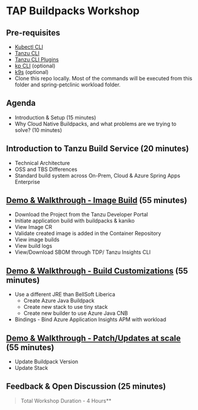 # TAP Buildpacks Workshop

## Pre-requisites
* [Kubectl CLI](https://kubernetes.io/docs/tasks/tools/)
* [Tanzu CLI](https://docs.vmware.com/en/VMware-Tanzu-Application-Platform/1.6/tap/install-tanzu-cli.html#install-the-tanzu-cli-4)
* [Tanzu CLI Plugins](https://docs.vmware.com/en/VMware-Tanzu-Application-Platform/1.6/tap/install-tanzu-cli.html#install-tanzu-cli-plugins-5)
* [kp CLI](https://github.com/buildpacks-community/kpack-cli) (optional)
* [k9s](https://k9scli.io/topics/install/) (optional)
* Clone this repo locally. Most of the commands will be executed from this folder and spring-petclinic workload folder.

## Agenda
* Introduction & Setup (15 minutes)
* Why Cloud Native Buildpacks, and what problems are we trying to solve? (10 minutes)

## Introduction to Tanzu Build Service (20 minutes)
  * Technical Architecture
  * OSS and TBS Differences
  * Standard build system across On-Prem, Cloud & Azure Spring Apps  Enterprise

## [Demo & Walkthrough - Image Build](session-1.md) (55 minutes)
  * Download the Project from the Tanzu Developer Portal
  * Initiate application build with buildpacks & kaniko
  * View Image CR
  * Validate created image is added in the Container Repository
  * View image builds
  * View build logs
  * View/Download SBOM through TDP/ Tanzu Insights CLI

## [Demo & Walkthrough - Build Customizations](session-2.md) (55 minutes)
  * Use a different JRE than BellSoft Liberica 
    * Create Azure Java Buildpack
    * Create new stack to use tiny stack
    * Create new builder to use Azure Java CNB
  * Bindings - Bind Azure Application Insights APM with workload

## [Demo & Walkthrough - Patch/Updates at scale](session-3.md) (55 minutes)
  * Update Buildpack Version
  * Update Stack

## Feedback & Open Discussion (25 minutes)

>Total Workshop Duration - 4 Hours**
